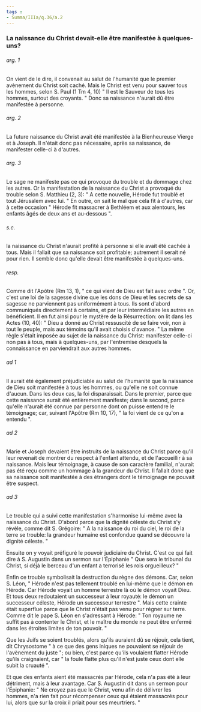 ```yaml
---
tags : 
- Summa/IIIa/q.36/a.2
---
```


### La naissance du Christ devait-elle être manifestée à quelques-uns?

###### arg. 1
On vient de le dire, il convenait au salut de l'humanité que le premier avènement du Christ soit caché. Mais le Christ est venu pour sauver tous les hommes, selon S. Paul (1 Tm 4, 10) " Il est le Sauveur de tous les hommes, surtout des croyants. " Donc sa naissance n'aurait dû être manifestée à personne. 

###### arg. 2
La future naissance du Christ avait été manifestée à la Bienheureuse Vierge et à Joseph. Il n'était donc pas nécessaire, après sa naissance, de manifester celle-ci à d'autres. 

###### arg. 3
Le sage ne manifeste pas ce qui provoque du trouble et du dommage chez les autres. Or la manifestation de la naissance du Christ a provoqué du trouble selon S. Matthieu (2, 3): " A cette nouvelle, Hérode fut troublé et tout Jérusalem avec lui. " En outre, on sait le mal que cela fit à d'autres, car à cette occasion " Hérode fit massacrer à Bethléem et aux alentours, les enfants âgés de deux ans et au-dessous ". 

###### s.c.
la naissance du Christ n'aurait profité à personne si elle avait été cachée à tous. Mais il fallait que sa naissance soit profitable; autrement il serait né pour rien. Il semble donc qu'elle devait être manifestée à quelques-uns. 

###### resp.
Comme dit l'Apôtre (Rm 13, 1), " ce qui vient de Dieu est fait avec ordre ". Or, c'est une loi de la sagesse divine que les dons de Dieu et les secrets de sa sagesse ne parviennent pas uniformément à tous. Ils sont d'abord communiqués directement à certains, et par leur intermédiaire les autres en bénéficient. Il en fut ainsi pour le mystère de la Résurrection: on lit dans les Actes (10, 40): " Dieu a donné au Christ ressuscité de se faire voir, non à tout le peuple, mais aux témoins qu'il avait choisis d'avance. " La même règle s'était imposée au sujet de la naissance du Christ: manifester celle-ci non pas à tous, mais à quelques-uns, par l'entremise desquels la connaissance en parviendrait aux autres hommes. 

###### ad 1
Il aurait été également préjudiciable au salut de l'humanité que la naissance de Dieu soit manifestée à tous les hommes, ou qu'elle ne soit connue d'aucun. Dans les deux cas, la foi disparaissait. Dans le premier, parce que cette naissance aurait été entièrement manifeste; dans le second, parce qu'elle n'aurait été connue par personne dont on puisse entendre le témoignage; car, suivant l'Apôtre (Rm 10, 17), " la foi vient de ce qu'on a entendu ". 

###### ad 2
Marie et Joseph devaient être instruits de la naissance du Christ parce qu'il leur revenait de montrer du respect à l'enfant attendu, et de l'accueillir à sa naissance. Mais leur témoignage, à cause de son caractère familial, n'aurait pas été reçu comme un hommage à la grandeur du Christ. Il fallait donc que sa naissance soit manifestée à des étrangers dont le témoignage ne pouvait être suspect. 

###### ad 3
Le trouble qui a suivi cette manifestation s'harmonise lui-même avec la naissance du Christ. D'abord parce que la dignité céleste du Christ s'y révèle, comme dit S. Grégoire: " A la naissance du roi du ciel, le roi de la terre se trouble: la grandeur humaine est confondue quand se découvre la dignité céleste. " 

Ensuite on y voyait préfiguré le pouvoir judiciaire du Christ. C'est ce qui fait dire à S. Augustin dans un sermon sur l'Épiphanie " Que sera le tribunal du Christ, si déjà le berceau d'un enfant a terrorisé les rois orgueilleux? " 

Enfin ce trouble symbolisait la destruction du règne des démons. Car, selon S. Léon, " Hérode n'est pas tellement troublé en lui-même que le démon en Hérode. Car Hérode voyait un homme terrestre là où le démon voyait Dieu. Et tous deux redoutaient un successeur à leur royauté: le démon un successeur céleste, Hérode un successeur terrestre ". Mais cette crainte était superflue parce que le Christ n'était pas venu pour régner sur terre. Comme dit le pape S. Léon en s'adressant à Hérode: " Ton royaume ne suffit pas à contenter le Christ, et le maître du monde ne peut être enfermé dans les étroites limites de ton pouvoir. " 

Que les Juifs se soient troublés, alors qu'ils auraient dû se réjouir, cela tient, dit Chrysostome " à ce que des gens iniques ne pouvaient se réjouir de l'avènement du juste "; ou bien, c'est parce qu'ils voulaient flatter Hérode qu'ils craignaient, car " la foule flatte plus qu'il n'est juste ceux dont elle subit la cruauté ". 

Et que des enfants aient été massacrés par Hérode, cela n'a pas été à leur détriment, mais à leur avantage. Car S. Augustin dit dans un sermon pour l'Épiphanie: " Ne croyez pas que le Christ, venu afin de délivrer les hommes, n'a rien fait pour récompenser ceux qui étaient massacrés pour lui, alors que sur la croix il priait pour ses meurtriers. " 

